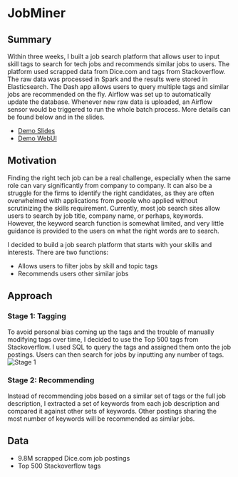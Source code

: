 # JobMiner
## Summary
Within three weeks, I built a job search platform that allows user to input skill tags to search for tech jobs and recommends similar jobs to users. The platform used scrapped data from Dice.com and tags from Stackoverflow. The raw data was processed in Spark and the results were stored in Elasticsearch. The Dash app allows users to query multiple tags and similar jobs are recommended on the fly. Airflow was set up to automatically update the database. Whenever new raw data is uploaded, an Airflow sensor would be triggered to run the whole batch process. More details can be found below and in the slides. 
 * [Demo Slides](https://www.tinyurl.com/y5n2sxsf)
 * [Demo WebUI](http://www.datatrailblazer.me)

## Motivation 
Finding the right tech job can be a real challenge, especially when the same role can vary significantly from company to company. It can also be a struggle for the firms to identify the right candidates, as they are often overwhelmed with applications from people who applied without scrutinizing the skills requirement. Currently, most job search sites allow users to search by job title, company name, or perhaps, keywords. However, the keyword search function is somewhat limited, and very little guidance is provided to the users on what the right words are to search. 

I decided to build a job search platform that starts with your skills and interests. There are two functions: 

  * Allows users to filter jobs by skill and topic tags
  * Recommends users other similar jobs 

## Approach 

### Stage 1: Tagging 
To avoid personal bias coming up the tags and the trouble of manually modifying tags over time, I decided to use the Top 500 tags from Stackoverflow. I used SQL to query the tags and assigned them onto the job postings. Users can then search for jobs by inputting any number of tags. 
![Stage 1](/static/state_1_tagging.png)

### Stage 2: Recommending 
Instead of recommending jobs based on a similar set of tags or the full job description, I extracted a set of keywords from each job description and compared it against other sets of keywords. Other postings sharing the most number of keywords will be recommended as similar jobs. 

## Data 
  * 9.8M scrapped Dice.com job postings 
  * Top 500 Stackoverflow tags 
